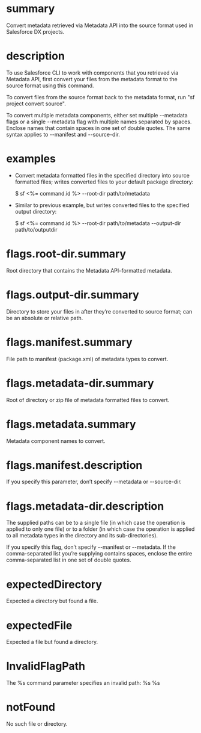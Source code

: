 # summary

Convert metadata retrieved via Metadata API into the source format used in Salesforce DX projects.

# description

To use Salesforce CLI to work with components that you retrieved via Metadata API, first convert your files from the metadata format to the source format using this command.

To convert files from the source format back to the metadata format, run "sf project convert source".

To convert multiple metadata components, either set multiple --metadata <name> flags or a single --metadata flag with multiple names separated by spaces. Enclose names that contain spaces in one set of double quotes. The same syntax applies to --manifest and --source-dir.

# examples

- Convert metadata formatted files in the specified directory into source formatted files; writes converted files to your default package directory:

  $ sf <%= command.id %> --root-dir path/to/metadata

- Similar to previous example, but writes converted files to the specified output directory:

  $ sf <%= command.id %> --root-dir path/to/metadata --output-dir path/to/outputdir

# flags.root-dir.summary

Root directory that contains the Metadata API–formatted metadata.

# flags.output-dir.summary

Directory to store your files in after they’re converted to source format; can be an absolute or relative path.

# flags.manifest.summary

File path to manifest (package.xml) of metadata types to convert.

# flags.metadata-dir.summary

Root of directory or zip file of metadata formatted files to convert.

# flags.metadata.summary

Metadata component names to convert.

# flags.manifest.description

If you specify this parameter, don’t specify --metadata or --source-dir.

# flags.metadata-dir.description

The supplied paths can be to a single file (in which case the operation is applied to only one file) or to a folder (in which case the operation is applied to all metadata types in the directory and its sub-directories).

If you specify this flag, don’t specify --manifest or --metadata. If the comma-separated list you’re supplying contains spaces, enclose the entire comma-separated list in one set of double quotes.

# expectedDirectory

Expected a directory but found a file.

# expectedFile

Expected a file but found a directory.

# InvalidFlagPath

The %s command parameter specifies an invalid path: %s
%s

# notFound

No such file or directory.
